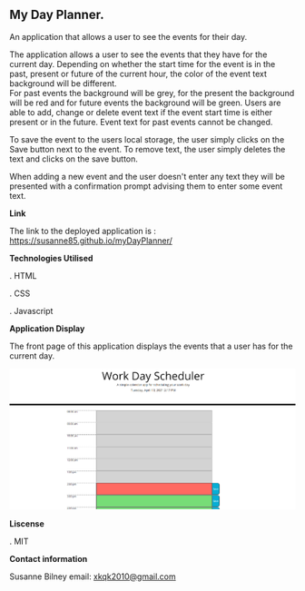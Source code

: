 ## My Day Planner. ##

An application that allows a user to see the events for their day.

The application allows a user to see the events that they have for the current day. 
Depending on whether the start time for the event is in the past, present or future of the current hour, the color of the event text background
will be different.  
For past events the background will be grey, for the present the background will be red and for future events
the background will be green.
Users are able to add, change or delete event text if the event start time is either present or in the future.  Event text for past events cannot be changed.

To save the event to the users local storage, the user simply clicks on the Save button next to the event.
To remove text, the user simply deletes the text and clicks on the save button.

When adding a new event and the user doesn't enter any text they will be presented with a confirmation prompt advising them to enter
some event text.

**Link**

The link to the deployed application is : https://susanne85.github.io/myDayPlanner/



**Technologies Utilised**

. HTML 

. CSS

. Javascript

**Application Display**

The front page of this application displays the events that a user has for the current day.

                                                
![My Day planner](./assets/images/1-myDayPlanner.png)

**Liscense**

. MIT

**Contact information**

Susanne Bilney 
email: xkqk2010@gmail.com